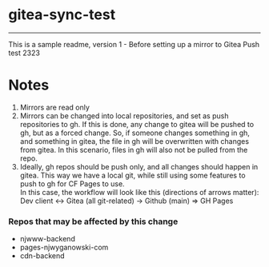 # gitea-sync-test
___
This is a sample readme, version 1 - Before setting up a mirror to Gitea
Push test
2323
# Notes
1. Mirrors are read only
2. Mirrors can be changed into local repositories, and set as push repositories to gh. If this is done, any change to gitea will be pushed to gh, but as a forced change. So, if someone changes something in gh, and something in gitea, the file in gh will be overwritten with changes from gitea. In this scenario, files in gh will also not be pulled from the repo.
3. Ideally, gh repos should be push only, and all changes should happen in gitea. This way we have a local git, while still using some features to push to gh for CF Pages to use.<br>
In this case, the workflow will look like this (directions of arrows matter):<br>
Dev client <-> Gitea (all git-related) -> Github (main) => GH Pages

### Repos that may be affected by this change
- njwww-backend
- pages-njwyganowski-com
- cdn-backend

